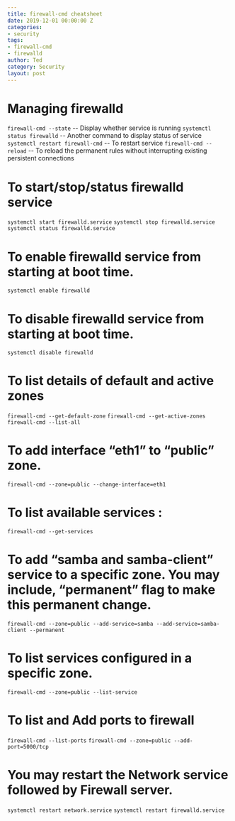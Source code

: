 ```yaml
---
title: firewall-cmd cheatsheet
date: 2019-12-01 00:00:00 Z
categories:
- security
tags:
- firewall-cmd
- firewalld
author: Ted
category: Security
layout: post
---
```


# Managing firewalld
`firewall-cmd --state`                 -- Display whether service is running
`systemctl status firewalld`           -- Another command to display status of service
`systemctl restart firewall-cmd`       -- To restart service
`firewall-cmd --reload`                -- To reload the permanent rules without interrupting existing persistent connections

# To start/stop/status firewalld service
`systemctl start firewalld.service`
`systemctl stop firewalld.service`
`systemctl status firewalld.service`

# To enable firewalld service from starting at boot time.
`systemctl enable firewalld`

# To disable firewalld service from starting at boot time.
`systemctl disable firewalld`

# To list details of default and active zones
`firewall-cmd --get-default-zone`
`firewall-cmd --get-active-zones`
`firewall-cmd --list-all`

# To add interface “eth1” to “public” zone.
`firewall-cmd --zone=public --change-interface=eth1`

# To list available services :
`firewall-cmd --get-services`

# To add “samba and samba-client” service to a specific zone. You may include, “permanent” flag to make this permanent change.
`firewall-cmd --zone=public --add-service=samba --add-service=samba-client --permanent`

# To list services configured in a specific zone.
`firewall-cmd --zone=public --list-service`

# To list and Add ports to firewall
`firewall-cmd --list-ports`
`firewall-cmd --zone=public --add-port=5000/tcp`

# You may restart the Network service followed by Firewall server.
`systemctl restart network.service`
`systemctl restart firewalld.service`
